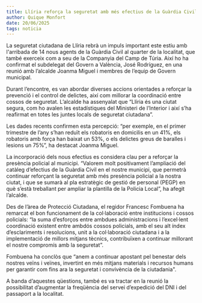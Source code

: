 ```yaml
---  
title: Llíria reforça la seguretat amb més efectius de la Guàrdia Civil i noves mesures de coordinació policial  
author: Quique Monfort  
date: 20/06/2025  
tags: noticia  
---
```


La seguretat ciutadana de Llíria rebrà un impuls important este estiu amb l'arribada de 14 nous agents de la Guàrdia Civil al quarter de la localitat, que també exerceix com a seu de la Companyia del Camp de Túria. Així ho ha confirmat el subdelegat del Govern a València, José Rodríguez, en una reunió amb l’alcalde Joanma Miguel i membres de l’equip de Govern municipal.

Durant l’encontre, es van abordar diverses accions orientades a reforçar la prevenció i el control de delictes, així com millorar la coordinació entre cossos de seguretat. L’alcalde ha assenyalat que “Llíria és una ciutat segura, com ho avalen les estadístiques del Ministeri de l’Interior i així s’ha reafirmat en totes les juntes locals de seguretat ciutadana”.

Les dades recents confirmen esta percepció: “per exemple, en el primer trimestre de l’any s’han reduït els robatoris en domicilis en un 41%, els robatoris amb força han baixat un 53%, o els delictes greus de baralles i lesions un 75%”, ha destacat Joanma Miguel.

La incorporació dels nous efectius es considera clau per a reforçar la presència policial al municipi. “Valorem molt positivament l’ampliació del catàleg d’efectius de la Guàrdia Civil en el nostre municipi, que permetrà continuar reforçant la seguretat amb més presència policial a la nostra ciutat, i que se sumarà al pla estratègic de gestió de personal (PEGP) en què s’està treballant per ampliar la plantilla de la Policia Local”, ha afegit l’alcalde.

Des de l’àrea de Protecció Ciutadana, el regidor Francesc Fombuena ha remarcat el bon funcionament de la col·laboració entre institucions i cossos policials: “la suma d’esforços entre ambdues administracions i l’excel·lent coordinació existent entre ambdós cossos policials, amb el seu alt índex d’esclariments i resolucions, unit a la col·laboració ciutadana i a la implementació de millors mitjans tècnics, contribuïxen a continuar millorant el nostre compromís amb la seguretat”.

Fombuena ha conclòs que “anem a continuar apostant pel benestar dels nostres veïns i veïnes, invertint en més mitjans materials i recursos humans per garantir com fins ara la seguretat i convivència de la ciutadania".

A banda d’aquestes qüestions, també es va tractar en la reunió la possibilitat d’augmentar la freqüència del servei d’expedició del DNI i del passaport a la localitat.

